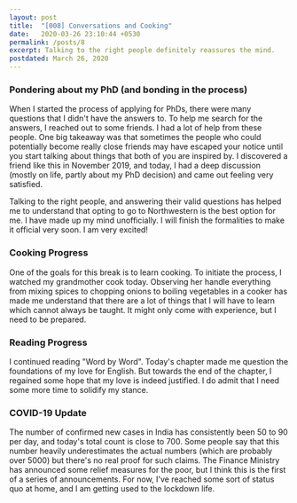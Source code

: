 ```yaml
---
layout: post
title:  "[008] Conversations and Cooking"
date:   2020-03-26 23:10:44 +0530
permalink: /posts/8
excerpt: Talking to the right people definitely reassures the mind.
postdated: March 26, 2020
---
```

### Pondering about my PhD (and bonding in the process)

When I started the process of applying for PhDs, there were many questions that I didn't have the answers to. To help me search for the answers, I reached out to some friends. I had a lot of help from these people. One big takeaway was that sometimes the people who could potentially become really close friends may have escaped your notice until you start talking about things that both of you are inspired by. I discovered a friend like this in November 2019, and today, I had a deep discussion (mostly on life, partly about my PhD decision) and came out feeling very satisfied.

Talking to the right people, and answering their valid questions has helped me to understand that opting to go to Northwestern is the best option for me. I have made up my mind unofficially. I will finish the formalities to make it official very soon. I am very excited!

### Cooking Progress

One of the goals for this break is to learn cooking. To initiate the process, I watched my grandmother cook today. Observing her handle everything from mixing spices to chopping onions to boiling vegetables in a cooker has made me understand that there are a lot of things that I will have to learn which cannot always be taught. It might only come with experience, but I need to be prepared.

### Reading Progress

I continued reading "Word by Word". Today's chapter made me question the foundations of my love for English. But towards the end of the chapter, I regained some hope that my love is indeed justified. I do admit that I need some more time to solidify my stance.

### COVID-19 Update

The number of confirmed new cases in India has consistently been 50 to 90 per day, and today's total count is close to 700. Some people say that this number heavily underestimates the actual numbers (which are probably over 5000) but there's no real proof for such claims. The Finance Ministry has announced some relief measures for the poor, but I think this is the first of a series of announcements. For now, I've reached some sort of status quo at home, and I am getting used to the lockdown life.
